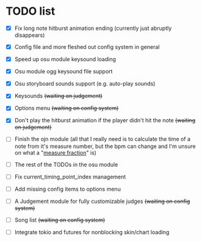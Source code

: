 TODO list
=========

- [x] Fix long note hitburst animation ending (currently just abruptly disappears)
- [x] Config file and more fleshed out config system in general
- [x] Speed up osu module keysound loading
- [x] Osu module ogg keysound file support
- [x] Osu storyboard sounds support (e.g. auto-play sounds)
- [x] Keysounds ~~(waiting on judgement)~~
- [x] Options menu ~~(waiting on config system)~~
- [x] Don't play the hitburst animation if the player didn't hit the note ~~(waiting on judgement)~~
- [ ] Finish the ojn module (all that I really need is to calculate the time of a note from it's measure number, but the bpm can change and I'm unsure on what a "[measure fraction](https://open2jam.wordpress.com/2010/10/05/the-notes-section/)" is)
- [ ] The rest of the TODOs in the osu module
- [ ] Fix current\_timing\_point\_index management
- [ ] Add missing config items to options menu

- [ ] A Judgement module for fully customizable judges ~~(waiting on config system)~~
- [ ] Song list ~~(waiting on config system)~~

- [ ] Integrate tokio and futures for nonblocking skin/chart loading
